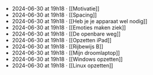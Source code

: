 - 2024-06-30 at 19h18 · [[Motivatie]]
- 2024-06-30 at 19h18 · [[Spacing]]
- 2024-06-30 at 19h18 · [[Heb je je apparaat wel nodig]]
- 2024-06-30 at 19h18 · [[Emoties maken ziek]]
- 2024-06-30 at 19h18 · [[De openbare weg]]
- 2024-06-30 at 19h18 · [[Opzetten iPad]]
- 2024-06-30 at 19h18 · [[Rijbewijs B]]
- 2024-06-30 at 19h18 · [[Mijn droomlaptop]]
- 2024-06-30 at 19h18 · [[Windows opzetten]]
- 2024-06-30 at 19h18 · [[Linux opzetten]]

